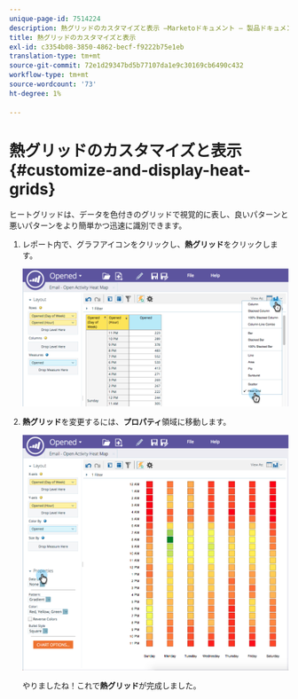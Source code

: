 ```yaml
---
unique-page-id: 7514224
description: 熱グリッドのカスタマイズと表示 —Marketoドキュメント — 製品ドキュメント
title: 熱グリッドのカスタマイズと表示
exl-id: c3354b08-3850-4862-becf-f9222b75e1eb
translation-type: tm+mt
source-git-commit: 72e1d29347bd5b77107da1e9c30169cb6490c432
workflow-type: tm+mt
source-wordcount: '73'
ht-degree: 1%

---
```


# 熱グリッドのカスタマイズと表示{#customize-and-display-heat-grids}

ヒートグリッドは、データを色付きのグリッドで視覚的に表し、良いパターンと悪いパターンをより簡単かつ迅速に識別できます。

1. レポート内で、グラフアイコンをクリックし、**熱グリッド**&#x200B;をクリックします。

   ![](assets/image2015-5-4-15-3a2-3a17.png)

1. **熱グリッド**&#x200B;を変更するには、**プロパティ**&#x200B;領域に移動します。

   ![](assets/image2015-5-4-16-3a7-3a9.png)

   やりましたね！これで&#x200B;**熱グリッド**&#x200B;が完成しました。

